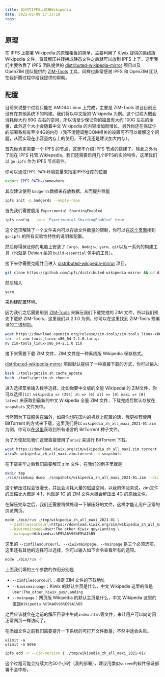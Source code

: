 ```yaml
---
title: 如何在IPFS上部署Wikipedia
date: 2021-02-09 17:33:19
tags:
---
```


## 原理

在 IPFS 上部署 Wikipedia 的原理相当的简单，主要利用了 [Kiwix](https://wiki.kiwix.org/wiki/Main_Page/zh-cn) 提供的离线版 Wikipedia 文件，将其解压并转换成静态文件之后就可以放到 IPFS 上了。这里我们主要依靠了 IPFS 团队提供的 [distributed-wikipedia-mirror](https://github.com/ipfs/distributed-wikipedia-mirror) 项目以及 OpenZIM 团队提供的 [ZIM-Tools](https://github.com/openzim/zim-tools) 工具，同样也非常感谢 IPFS 和 OpenZIM 团队在我折腾过程中给我提供的帮助。

## 配置

目前来说整个过程只能在 AMD64 Linux 上完成，主要是 ZIM-Tools 项目目前还没有在其他系统下的构建。我们将以中文版的 Wikipedia 为例。这个过程大概会消耗你大约 90G 左右的空间，所以请至少保证你的磁盘有大约 100G 左右的余量，此外这个大小会随着中文 Wikipedia 的内容增加而增长，另外你还在保证你的部署系统有至少4G的内存（我不清楚调整OOM相关的设置可不可以缓解这个问题，从而实现在小容量内存上的使用，不过我还是建议加大内存）。

首先你肯定需要一个 IPFS 的节点，这里不介绍 IPFS 节点的搭建了。除此之外为了能在 IPFS 托管 Wikiepedia，我们还需要启用几个IPFS的实验特性，这里我们以 `go-ipfs` 作为 IPFS 节点软件。

你可以通过`IPFS_PATH`环境变量来指定IPFS仓库的位置

```bash
export IPFS_PATH=/somewhere
```

其次建议使用 `badgerds`数据来存放数据，从而提升性能

```bash
ipfs init -p badgerds --empty-repo
```

首先我们需要启用 `Experimental.ShardingEnabled`

```bash
ipfs config --json 'Experimental.ShardingEnabled' true
```

这个选项解除了一个文件夹内可以存放文件数量的限制，你可以在[这个页面](https://github.com/ipfs/go-ipfs/blob/master/docs/experimental-features.md)找到 `go-ipfs` 的所有实验性特性的说明和配置。

然后你得保证你的电脑上安装了 `Cargo`、`Nodejs`、`yarn`、`git`以及一系列的构建工具（也就是 Debian 系的 `build-essential` 包中的工具）。

接下来你需要克隆并且进入 [distributed-wikipedia-mirror](https://github.com/ipfs/distributed-wikipedia-mirror)  项目。

```bash
git clone https://github.com/ipfs/distributed-wikipedia-mirror && cd distributed-wikipedia-mirror
```

然后输入

```bash
yarn
```

来构建配置环境。

因为我们之后需要用到 [ZIM-Tools](https://github.com/openzim/zim-tools) 来解压我们下载完成的 ZIM 文件，所以我们预先下载好 ZIM-Tools，这里我们以 2.1.0 为例，你可以在这里找到 ZIM-Tools 预编译的二进制包。

```bash
wget https://download.openzim.org/release/zim-tools/zim-tools_linux-x86_64-2.1.0.tar.gz
tar -xf zim-tools_linux-x86_64-2.1.0.tar.gz
mv zim-tools_linux-x86_64-2.1.0 zim
```

接下来需要下载 ZIM 文件，ZIM 文件是一种离线版 Wikipedia 保存格式。

 [distributed-wikipedia-mirror](https://github.com/ipfs/distributed-wikipedia-mirror) 项目默认提供了一种直接下载的方式，你可以输入:

```bash
bash ./tools/getzim.sh cache_update
bash ./tools/getzim.sh choose
```

进入选择菜单输入数字选择，比如你要中文版的全量 Wikipedai 的 ZIM文件，你可以选择`[12] wikipedia => [294] zh => [0] all => [0] maxi => [0] latest` 来获取到最新的中文 Wikipedia 全量 ZIM 文件，下载完成后默认存放在  `snapshots` 文件夹中。

当然因为下载服务在海外，如果你想在国内的机器上配置的话，我更推荐使用 BitTorrent 的方式来下载，这里我们将以 `wikipedia_zh_all_maxi_2021-01.zim` 为例，你可以[在这里](https://wiki.kiwix.org/wiki/Content_in_all_languages)获取到所有语言的 BitTorrent 种子文件。

为了方便起见我们这里直接使用了`aria2` 来进行 BitTorrent 下载。

```bash
wget https://download.kiwix.org/zim/wikipedia_zh_all_maxi.zim.torrent 
aria2c wikipedia_zh_all_maxi.zim.torrent -d snapshots
```

在下载完毕之后我们需要解压 zim 文件，在我们的例子里就是

```bash
mkdir tmp
./zim/zimdump dump ./snapshots/wikipedia_zh_all_maxi_2021-01.zim --dir ./tmp/wikipedia_zh_all_maxi_2021-01
```

这个解压过程会很漫长，并且会消耗大量的磁盘空间，以我的体验来说，zim文件的压缩比大概是 4:1，也就是 1G 的 ZIM 文件大概会解压出 4G 的原始文件。

在解压完毕之后，我们还需要稍微处理一下解压好的文件，这样才能让用户正常的浏览网页。

```bash
node ./bin/run ./tmp/wikipedia_zh_all_maxi_2021-01 \
  --zimfilesourceurl=https://download.kiwix.org/zim/wikipedia_zh_all_maxi.zim \
  --kiwixmainpage=User:The_other_Kiwix_guy/Landing \
  --mainpage=Wikipedia:%E9%A6%96%E9%A1%B5
```

这里的 `--zimfilesourceurl`、`--kiwixmainpage`、`--mainpage` 是三个必须选项，这里还有其他的选择可以选择，你可以输入如下命令查看所有的选项。

```bash
node ./bin/run -h
```

上面我们填的三个参数的作用分别是

- `--zimfilesourceurl`：指定 ZIM 文件的下载地址
- `--kiwixmainpage`：Kiwix 的默认主页是什么，中文 Wikipedia 这里的值是 `User:The_other_Kiwix_guy/Landing`
- `--mainpage`：网页版 Wikipedia 的默认主页是什么，中文 Wikipedia 这里的值是`Wikipedia:%E9%A6%96%E9%A1%B5`

之后应该就会在之前的解压目录中生成`index.html`等文件，来让用户可以向访问正常网页一样访问了。

在添加文件之前我们需要提升一下系统的可打开文件数量，不然中途会失败。

```
ulimit -a
ulimit -n 8096
```

```bash
ipfs add -r --cid-version 1 ./tmp/wikipedia_zh_all_maxi_2021-01/
```

这个过程可能会持续大约50个小时（我的部署），建议用类似`screen`的软件保证部署不会中断。

